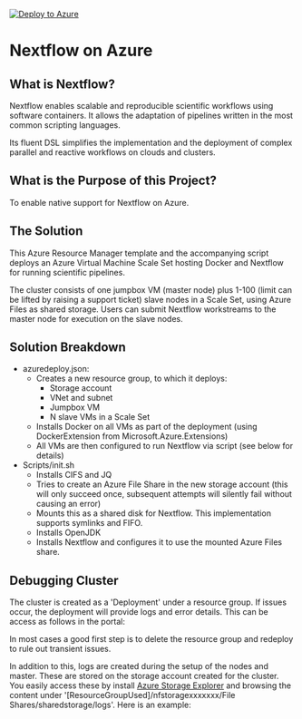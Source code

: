 [![Deploy to Azure](http://azuredeploy.net/deploybutton.png)](https://azuredeploy.net/)

Nextflow on Azure
======

## What is Nextflow?
Nextflow enables scalable and reproducible scientific workflows using software containers. It allows the adaptation of pipelines written in the most common scripting languages.

Its fluent DSL simplifies the implementation and the deployment of complex parallel and reactive workflows on clouds and clusters.

## What is the Purpose of this Project?
To enable native support for Nextflow on Azure.

## The Solution
This Azure Resource Manager template and the accompanying script deploys an Azure Virtual Machine Scale Set hosting Docker and Nextflow for running scientific pipelines. 

The cluster consists of one jumpbox VM (master node) plus 1-100 (limit can be lifted by raising a support ticket) slave nodes in a Scale Set, using Azure Files as shared storage. Users can submit Nextflow workstreams to the master node for execution on the slave nodes.

## Solution Breakdown
* azuredeploy.json:
    * Creates a new resource group, to which it deploys:
        * Storage account
        * VNet and subnet
        * Jumpbox VM
        * N slave VMs in a Scale Set
    * Installs Docker on all VMs as part of the deployment (using DockerExtension from Microsoft.Azure.Extensions)
    * All VMs are then configured to run Nextflow via script (see below for details)
* Scripts/init.sh
    * Installs CIFS and JQ
    * Tries to create an Azure File Share in the new storage account (this will only succeed once, subsequent attempts will silently fail without causing an error)
    * Mounts this as a shared disk for Nextflow. This implementation supports symlinks and FIFO.
    * Installs OpenJDK
    * Installs Nextflow and configures it to use the mounted Azure Files share.

## Debugging Cluster

The cluster is created as a 'Deployment' under a resource group. If issues occur, the deployment will provide logs and error details. This can be access as follows in the portal:



In most cases a good first step is to delete the resource group and redeploy to rule out transient issues.  

In addition to this, logs are created during the setup of the nodes and master. These are stored on the storage account created for the cluster. You easily access these by install [Azure Storage Explorer](https://azure.microsoft.com/en-us/features/storage-explorer/) and browsing the content under '[ResourceGroupUsed]/nfstoragexxxxxxx/File Shares/sharedstorage/logs'. Here is an example:

